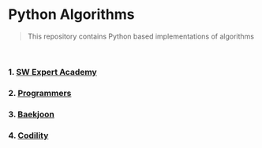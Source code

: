 # Python Algorithms

> This repository contains Python based implementations of algorithms

<br>

### 1. [SW Expert Academy](/SW-Expert-Academy)

### 2. [Programmers](/Programmers)

### 3. [Baekjoon](/Baekjoon)

### 4. [Codility](/Codility)